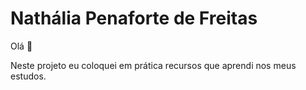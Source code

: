 #  **Nathália Penaforte de Freitas**<br> 

Olá 👋

Neste projeto eu coloquei em prática recursos que aprendi nos meus estudos.
